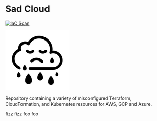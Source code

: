 # Sad Cloud
[![IaC Scan](https://app.demo.soluble.cloud/api/v1/public/badges/db3b1170-4cda-4742-a6d3-678a3cd29529.svg)](https://app.demo.soluble.cloud/repos/details/github.com/soluble-ai/sad-cloud)

![](.images/sad-cloud.png)

Repository containing a variety of misconfigured Terraform, CloudFormation, and Kubernetes resources
for AWS, GCP and Azure.


fizz
fizz
foo
foo
